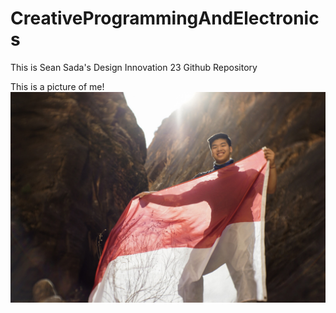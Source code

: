 # CreativeProgrammingAndElectronics

This is Sean Sada's Design Innovation 23 Github Repository

This is a picture of me! ![](IMG_6017.jpg)
